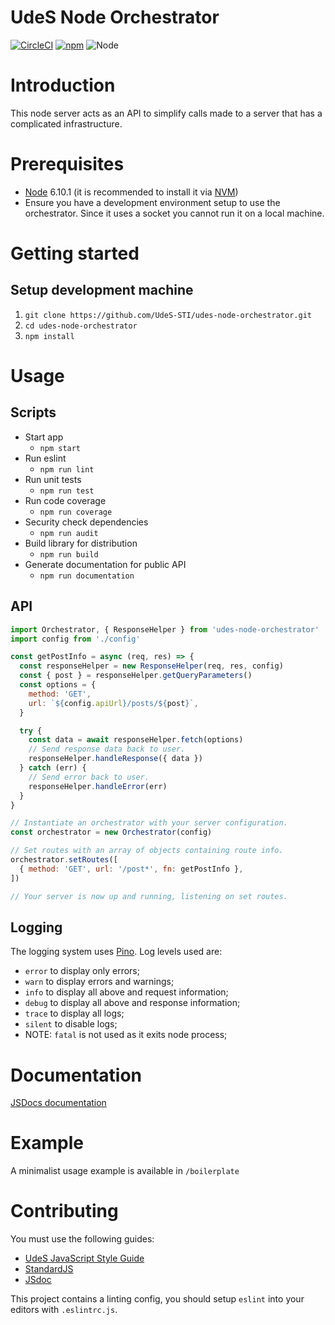 UdeS Node Orchestrator
======================

[![CircleCI](https://circleci.com/gh/UdeS-STI/udes-node-orchestrator/tree/master.svg?style=svg&circle-token=2bf1290ed52937519d0b7e67dccd4ad10a002a74)](https://circleci.com/gh/UdeS-STI/udes-node-orchestrator/tree/master)
[![npm](https://img.shields.io/npm/v/udes-node-orchestrator.svg?style=flat-square)](https://www.npmjs.com/package/udes-node-orchestrator)
![Node](https://img.shields.io/badge/node-6.10.1-brightgreen.svg)

# Introduction
This node server acts as an API to simplify calls made to a server that has a
complicated infrastructure.

# Prerequisites
* [Node](https://nodejs.org) 6.10.1 (it is recommended to install it via
[NVM](https://github.com/creationix/nvm))
* Ensure you have a development environment setup to use the orchestrator.
Since it uses a socket you cannot run it on a local machine.

# Getting started
## Setup development machine
1. `git clone https://github.com/UdeS-STI/udes-node-orchestrator.git`
2. `cd udes-node-orchestrator`
3. `npm install`

# Usage
## Scripts
* Start app
  * `npm start`
* Run eslint
  * `npm run lint`
* Run unit tests
  * `npm run test`
* Run code coverage
  * `npm run coverage`
* Security check dependencies
  * `npm run audit`
* Build library for distribution
  * `npm run build`
* Generate documentation for public API
  * `npm run documentation`

## API
```javascript
import Orchestrator, { ResponseHelper } from 'udes-node-orchestrator'
import config from './config'

const getPostInfo = async (req, res) => {
  const responseHelper = new ResponseHelper(req, res, config)
  const { post } = responseHelper.getQueryParameters()
  const options = {
    method: 'GET',
    url: `${config.apiUrl}/posts/${post}`,
  }

  try {
    const data = await responseHelper.fetch(options)
    // Send response data back to user.
    responseHelper.handleResponse({ data })
  } catch (err) {
    // Send error back to user.
    responseHelper.handleError(err)
  }
}

// Instantiate an orchestrator with your server configuration.
const orchestrator = new Orchestrator(config)

// Set routes with an array of objects containing route info.
orchestrator.setRoutes([
  { method: 'GET', url: '/post*', fn: getPostInfo },
])

// Your server is now up and running, listening on set routes.
```

## Logging
The logging system uses [Pino](https://www.npmjs.com/package/pino). Log levels used are:
* `error` to display only errors;
* `warn` to display errors and warnings;
* `info` to display all above and request information;
* `debug` to display all above and response information;
* `trace` to display all logs;
* `silent` to disable logs;
* NOTE: `fatal` is not used as it exits node process;

# Documentation
[JSDocs documentation](http://UdeS-STI.github.io/udes-node-orchestrator)

# Example
A minimalist usage example is available in `/boilerplate`

# Contributing
You must use the following guides:
* [UdeS JavaScript Style Guide](https://www.npmjs.com/package/eslint-config-udes)
* [StandardJS](https://standardjs.com/)
* [JSdoc](http://usejsdoc.org/)

This project contains a linting config, you should setup `eslint` into your
editors with `.eslintrc.js`.
